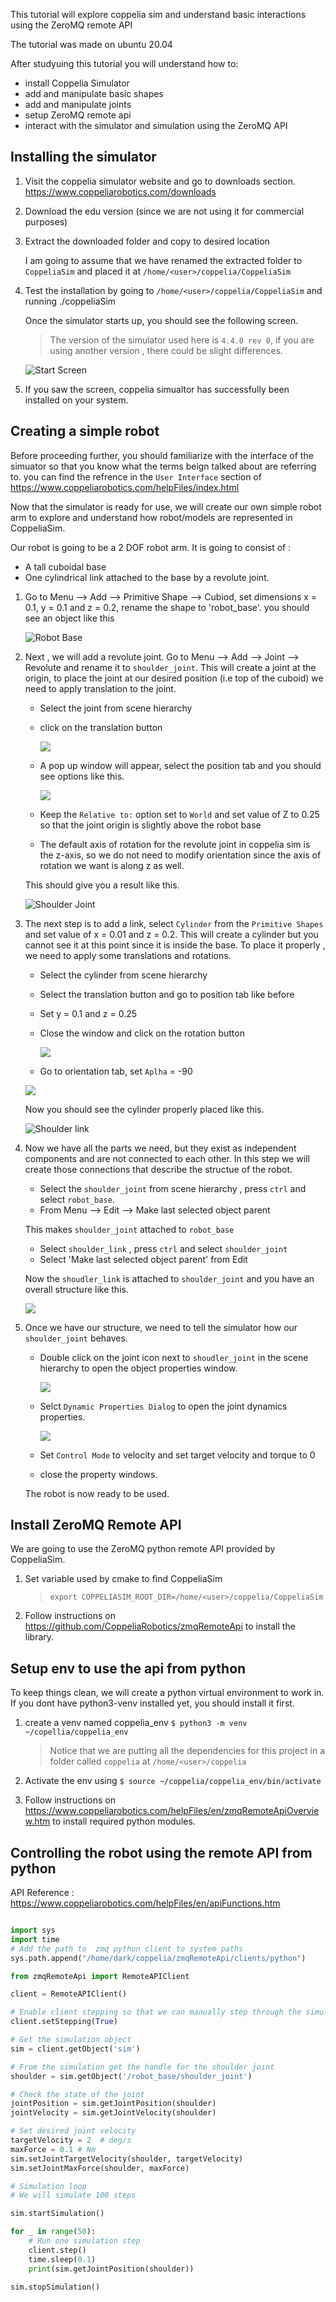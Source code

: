 
This tutorial will explore coppelia sim and understand basic interactions
using the ZeroMQ remote API

The tutorial was made on ubuntu 20.04

After studyuing this tutorial you will understand how to:

- install Coppelia Simulator
- add and manipulate basic shapes 
- add and manipulate joints
- setup ZeroMQ remote api 
- interact with the simulator and simulation using the ZeroMQ API


Installing the simulator
---

1. Visit the coppelia simulator website and go to downloads section.
   https://www.coppeliarobotics.com/downloads

2. Download the edu version (since we are not using it for commercial purposes)
3. Extract the downloaded folder and copy to desired location

    I am going to assume that we have renamed the extracted folder to `CoppeliaSim` and placed it at  `/home/<user>/coppelia/CoppeliaSim`

4. Test the installation by going to `/home/<user>/coppelia/CoppeliaSim` and running ./coppeliaSim 

    Once the simulator starts up, you should see the following screen.
    >The version of the simulator used here is `4.4.0 rev 0`, if you are using another version , there could be slight differences. 

    ![Start Screen](/images/coppelia/coppelia_start_screen.png)

5. If you saw the screen,  coppelia simualtor has successfully been installed on your system.


Creating a simple robot
---

Before proceeding further, you should familiarize with the interface of the simuator so that you know what the terms beign talked about are referring to.
you can find the refrence in the  `User Interface` section of https://www.coppeliarobotics.com/helpFiles/index.html


Now that the simulator is ready for use, we will create our own simple robot arm to explore and understand how robot/models are represented in CoppeliaSim.

Our robot is going to be a 2 DOF robot arm. It is going to consist of :

- A tall cuboidal base 
- One cylindrical link attached to the base by a revolute joint.

1. Go to Menu --> Add --> Primitive Shape --> Cubiod, set dimensions
x = 0.1, y = 0.1 and z = 0.2, rename the shape to 'robot_base'. you should see an object like this

    ![Robot Base](/images/coppelia/bot_base_screen.png)

2. Next , we will add a revolute joint.
   Go to Menu --> Add --> Joint --> Revolute and rename it to `shoulder_joint`. This will create a joint at the origin, to place the joint at our desired position (i.e top of the cuboid) we need to apply translation to the joint.

   - Select the joint from scene hierarchy
   - click on the translation button 

        ![](/images/coppelia/translation_button.png)
   - A pop up window will appear, select the position tab and you should see options like this.

        ![](/images/coppelia/translation_pop_up.png)

   - Keep the `Relative to:` option set to `World` and set value of Z to 0.25 so that the joint origin is slightly above the robot 
   base

   - The default axis of rotation for the revolute joint in coppelia sim is the z-axis, so we do not need to modify orientation since the axis of rotation we want is along z as well.
   
   This should give you a result like this.

   ![Shoulder Joint](/images/coppelia/shoulder_joint.png)

3. The next step is to add a link, select `Cylinder` from the `Primitive Shapes` and set value of x = 0.01 and z = 0.2. This will create a cylinder but you cannot see it at this point since it is inside the base. To place it properly , we need to apply some translations and rotations.

    - Select the cylinder from scene hierarchy 
    - Select the translation button and go to position tab like before
    - Set y = 0.1 and z = 0.25 
    - Close the window and click on the rotation button

      ![](/images/coppelia/rotation_button.png)

    - Go to orientation tab, set `Aplha` = -90

    ![](/images/coppelia/orientation_window.png)

    Now you should see the cylinder properly placed like this.

    ![Shoulder link](/images/coppelia/shoulder_link.png)


4. Now we have all the parts we need, but they exist as independent components and are not connected to each other. In this step we will create those connections that describe the structue of the robot.

    - Select the `shoulder_joint` from scene hierarchy , press `ctrl` and select `robot_base`.
    - From Menu --> Edit --> Make last selected object parent
    
    This makes `shoulder_joint` attached to `robot_base`

    - Select `shoulder_link` , press `ctrl` and select `shoulder_joint` 
    - Select 'Make last selected object parent' from Edit

    Now the `shoudler_link` is attached to `shoulder_joint` and you have an overall structure like this.

    ![](/images/coppelia/robot_structure.png)

5. Once we have our structure, we need to tell the simulator how our `shoulder_joint` behaves.

    - Double click on the joint icon next to `shoudler_joint` in the scene hierarchy to open the object properties window.

        ![](/images/coppelia/scene_object_properties.png)

    - Selct `Dynamic Properties Dialog` to open the joint dynamics properties.

        ![](/images/coppelia/joint_dynamic_properties.png)

    - Set `Control Mode` to velocity and set target velocity and torque to 0

    - close the property windows.


    The robot is now ready to be used.


Install ZeroMQ Remote API
---

We are going to use the ZeroMQ python remote API provided by CoppeliaSim.

1. Set variable used by cmake to find CoppeliaSim
    > `export COPPELIASIM_ROOT_DIR=/home/<user>/coppelia/CoppeliaSim`

2. Follow instructions on https://github.com/CoppeliaRobotics/zmqRemoteApi to install the library.


Setup env to use the api from python
---

To keep things clean, we will create a python virtual environment to work in.
If you dont have python3-venv installed yet, you should install it first.

1. create a venv named coppelia_env 
  `$ python3 -m venv ~/copellia/coppelia_env`
    
    > Notice that we are putting all the dependencies for this project in a folder called `coppelia` at `/home/<user>/coppelia`

2. Activate the env using `$ source ~/coppelia/coppelia_env/bin/activate`

3. Follow instructions on https://www.coppeliarobotics.com/helpFiles/en/zmqRemoteApiOverview.htm to install required python modules.



Controlling the robot using the remote API from python
---

API Reference : https://www.coppeliarobotics.com/helpFiles/en/apiFunctions.htm


```Python

import sys
import time
# Add the path to  zmq python client to system paths
sys.path.append("/home/dark/coppelia/zmqRemoteApi/clients/python")

from zmqRemoteApi import RemoteAPIClient

client = RemoteAPIClient()

# Enable client stepping so that we can manually step through the simulation
client.setStepping(True)

# Get the simulation object
sim = client.getObject('sim')

# From the simulation get the handle for the shoulder joint
shoulder = sim.getObject('/robot_base/shoulder_joint')

# Check the state of the joint
jointPosition = sim.getJointPosition(shoulder)
jointVelocity = sim.getJointVelocity(shoulder)

# Set desired joint velocity
targetVelocity = 2  # deg/s
maxForce = 0.1 # Nm
sim.setJointTargetVelocity(shoulder, targetVelocity)
sim.setJointMaxForce(shoulder, maxForce)

# Simulation loop
# We will simulate 100 steps

sim.startSimulation()

for _ in range(50):
    # Run one simulation step
    client.step()
    time.sleep(0.1)
    print(sim.getJointPosition(shoulder))

sim.stopSimulation()

```
